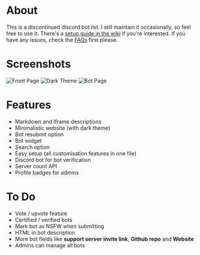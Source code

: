 # About
This is a discontinued discord bot list. I still maintain it occasionally, so feel free to use it. There's a [setup guide in the wiki](https://github.com/Sank6/Discord-Bot-List/wiki/Setup-Information) if you're interested. If you have any issues, check the [FAQs](https://github.com/Sank6/Discord-Bot-List/wiki/FAQs) first please.

# Screenshots
![Front Page](/screenshots/front.png?raw=true "Front Page")
![Dark Theme](/screenshots/dark.png?raw=true "Dark Theme")
![Bot Page](/screenshots/bot.png?raw=true "Bot Page")


# Features
 - Markdown and Iframe descriptions
 - Minimalistic website (with dark theme)
 - Bot resubmit option
 - Bot widget
 - Search option
 - Easy setup (all customisation features in one file)
 - Discord bot for bot verification
 - Server count API
 - Profile badges for admins

# To Do
 - Vote / upvote feature
 - Certified / verified bots
 - Mark bot as NSFW when submitting
 - HTML in bot description
 - More bot fields like **support server** **invite link**, **Github repo** and **Website**
 - Admins can manage all bots
